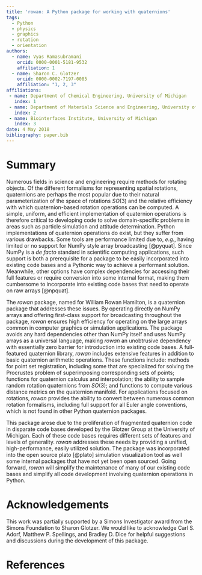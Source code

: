 ```yaml
---
title: 'rowan: A Python package for working with quaternions'
tags:
  - Python
  - physics
  - graphics
  - rotation
  - orientation
authors:
  - name: Vyas Ramasubramani
    orcid: 0000-0001-5181-9532
    affiliation: 1
  - name: Sharon C. Glotzer
    orcid: 0000-0002-7197-0085
    affiliation: "1, 2, 3"
affiliations:
 - name: Department of Chemical Engineering, University of Michigan
   index: 1
 - name: Department of Materials Science and Engineering, University of Michigan
   index: 2
 - name: Biointerfaces Institute, University of Michigan
   index: 3
date: 4 May 2018
bibliography: paper.bib
---
```


# Summary

Numerous fields in science and engineering require methods for rotating
objects. Of the different formalisms for representing spatial rotations,
quaternions are perhaps the most popular due to their natural parameterization
of the space of rotations $SO(3)$ and the relative efficiency with which
quaternion-based rotation operations can be computed. A simple, uniform, and
efficient implementation of quaternion operations is therefore critical to
developing code to solve domain-specific problems in areas such as particle
simulation and attitude determination. Python implementations of quaternion
operations do exist, but they suffer from various drawbacks. Some tools are
performance limited due to, *e.g.*, having limited or no support for NumPy
style array broadcasting [@pyquat]. Since NumPy is a *de facto* standard in
scientific computing applications, such support is both a prerequisite for a
package to be easily incorporated into existing code bases and a Pythonic way
to achieve a performant solution. Meanwhile, other options have complex
dependencies for accessing their full features or require conversion into some
internal format, making them cumbersome to incorporate into existing code bases
that need to operate on raw arrays [@npquat].

The *rowan* package, named for William Rowan Hamilton, is a quaternion package
that addresses these issues. By operating directly on NumPy arrays and offering
first-class support for broadcasting throughout the package, *rowan* ensures
high efficiency for operating on the large arrays common in computer graphics
or simulation applications. The package avoids any hard dependencies other than
NumPy itself and uses NumPy arrays as a universal language, making *rowan* an
unobtrusive dependency with essentially zero barrier for introduction into
existing code bases. A full-featured quaternion library, *rowan* includes
extensive features in addition to basic quaternion arithmetic operations. These
functions include: methods for point set registration, including some that are
specialized for solving the Procrustes problem of superimposing corresponding
sets of points; functions for quaternion calculus and interpolation; the
ability to sample random rotation quaternions from $SO(3)$; and functions to
compute various distance metrics on the quaternion manifold. For applications
focused on rotations, *rowan* provides the ability to convert between numerous
common rotation formalisms, including full support for all Euler angle
conventions, which is not found in other Python quaternion packages.

This package arose due to the proliferation of fragmented quaternion code in
disparate code bases developed by the Glotzer Group at the University of
Michigan. Each of these code bases requires different sets of features and
levels of generality. *rowan* addresses these needs by providing a unified,
high-performance, easily utilized solution. The package was incorporated into
the open source plato [@plato] simulation visualization tool as well some
internal packages that have not yet been open sourced. Going forward, *rowan*
will simplify the maintenance of many of our existing code bases and simplify
all code development involving quaternion operations in Python.

# Acknowledgements

This work was partially supported by a Simons Investigator award from the
Simons Foundation to Sharon Glotzer. We would like to acknowledge Carl S.
Adorf, Matthew P. Spellings, and Bradley D. Dice for helpful suggestions and
discussions during the development of this package.

# References
